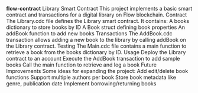 **flow-contract**
Library Smart Contract This project implements a basic smart contract and transactions for a digital library on Flow blockchain. Contract The Library.cdc file defines the Library smart contract. It contains: A books dictionary to store books by ID A Book struct defining book properties An addBook function to add new books Transactions The AddBook.cdc transaction allows adding a new book to the library by calling addBook on the Library contract. Testing The Main.cdc file contains a main function to retrieve a book from the books dictionary by ID. Usage Deploy the Library contract to an account Execute the AddBook transaction to add sample books Call the main function to retrieve and log a book Future Improvements Some ideas for expanding the project: Add edit/delete book functions Support multiple authors per book Store book metadata like genre, publication date Implement borrowing/returning books
